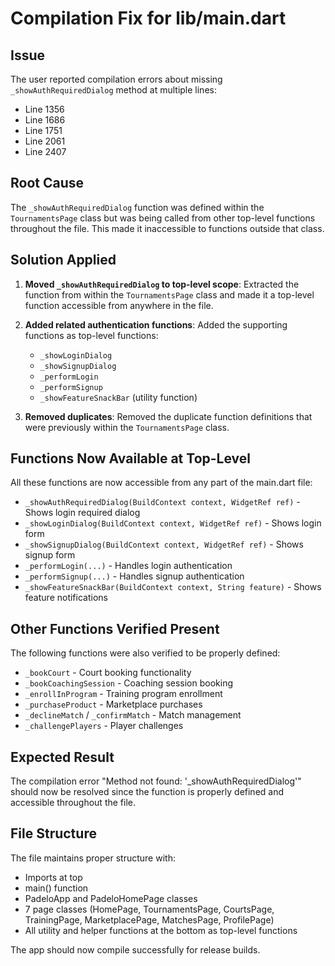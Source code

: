 # Compilation Fix for lib/main.dart

## Issue
The user reported compilation errors about missing `_showAuthRequiredDialog` method at multiple lines:
- Line 1356
- Line 1686 
- Line 1751
- Line 2061
- Line 2407

## Root Cause
The `_showAuthRequiredDialog` function was defined within the `TournamentsPage` class but was being called from other top-level functions throughout the file. This made it inaccessible to functions outside that class.

## Solution Applied
1. **Moved `_showAuthRequiredDialog` to top-level scope**: Extracted the function from within the `TournamentsPage` class and made it a top-level function accessible from anywhere in the file.

2. **Added related authentication functions**: Added the supporting functions as top-level functions:
   - `_showLoginDialog`
   - `_showSignupDialog` 
   - `_performLogin`
   - `_performSignup`
   - `_showFeatureSnackBar` (utility function)

3. **Removed duplicates**: Removed the duplicate function definitions that were previously within the `TournamentsPage` class.

## Functions Now Available at Top-Level
All these functions are now accessible from any part of the main.dart file:

- `_showAuthRequiredDialog(BuildContext context, WidgetRef ref)` - Shows login required dialog
- `_showLoginDialog(BuildContext context, WidgetRef ref)` - Shows login form
- `_showSignupDialog(BuildContext context, WidgetRef ref)` - Shows signup form  
- `_performLogin(...)` - Handles login authentication
- `_performSignup(...)` - Handles signup authentication
- `_showFeatureSnackBar(BuildContext context, String feature)` - Shows feature notifications

## Other Functions Verified Present
The following functions were also verified to be properly defined:
- `_bookCourt` - Court booking functionality
- `_bookCoachingSession` - Coaching session booking
- `_enrollInProgram` - Training program enrollment
- `_purchaseProduct` - Marketplace purchases
- `_declineMatch` / `_confirmMatch` - Match management
- `_challengePlayers` - Player challenges

## Expected Result
The compilation error "Method not found: '_showAuthRequiredDialog'" should now be resolved since the function is properly defined and accessible throughout the file.

## File Structure
The file maintains proper structure with:
- Imports at top
- main() function
- PadeloApp and PadeloHomePage classes
- 7 page classes (HomePage, TournamentsPage, CourtsPage, TrainingPage, MarketplacePage, MatchesPage, ProfilePage)
- All utility and helper functions at the bottom as top-level functions

The app should now compile successfully for release builds.
